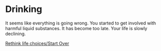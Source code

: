 # Drinking

It seems like everything is going wrong. You started to get involved with harmful liquid substances. It has become too late. Your life is slowly declining.

[Rethink life choices/Start Over](../alarm-ring.md)
